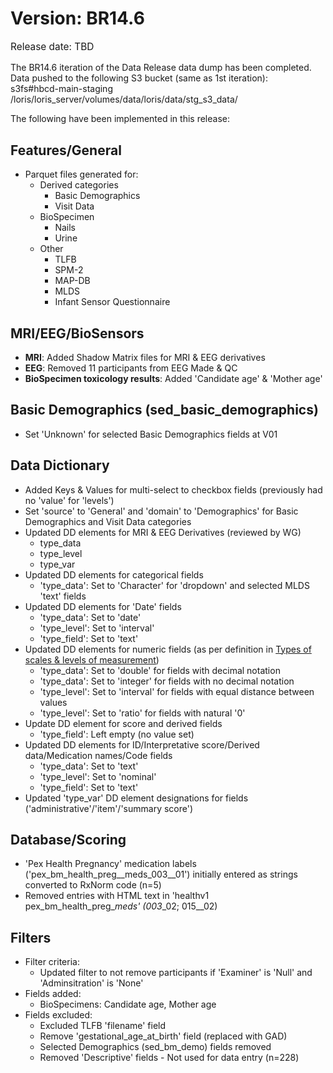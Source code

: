 # Version: BR14.6
<p style="font-size: 1.1em">Release date: TBD</p>

The BR14.6 iteration of the Data Release data dump has been completed. Data pushed to the following S3 bucket (same as 1st iteration):  
s3fs#hbcd-main-staging 	/loris/loris_server/volumes/data/loris/data/stg_s3_data/  

The following have been implemented in this release:  

## Features/General

* Parquet files generated for:  
  * Derived categories  
    * Basic Demographics  
    * Visit Data  
  * BioSpecimen  
    * Nails  
    * Urine  
  * Other  
    * TLFB  
    * SPM-2  
    * MAP-DB  
    * MLDS  
    * Infant Sensor Questionnaire
    
## MRI/EEG/BioSensors
* **MRI**: Added Shadow Matrix files for MRI & EEG derivatives  
* **EEG**: Removed 11 participants from EEG Made & QC  
* **BioSpecimen toxicology results**: Added 'Candidate age' & 'Mother age'

## Basic Demographics (sed_basic_demographics)
* Set 'Unknown' for selected Basic Demographics fields at V01  

## Data Dictionary
* Added Keys & Values for multi-select to checkbox fields (previously had no 'value' for 'levels')  
* Set 'source' to 'General' and 'domain' to 'Demographics' for Basic Demographics and Visit Data categories  
* Updated DD elements for MRI & EEG Derivatives (reviewed by WG)  
    * type_data  
    * type_level  
    * type_var  
* Updated DD elements for categorical fields  
    * 'type_data': Set to 'Character' for 'dropdown' and selected MLDS 'text' fields  
* Updated DD elements for 'Date' fields  
    * 'type_data': Set to 'date'  
    * 'type_level': Set to 'interval'  
    * 'type_field': Set to 'text'  
* Updated DD elements for numeric fields (as per definition in [Types of scales & levels of measurement](https://web.pdx.edu/~newsomj/pa551/lecture1.htm))  
    * 'type_data': Set to 'double' for fields with decimal notation  
    * 'type_data': Set to 'integer' for fields with no decimal notation  
    * 'type_level': Set to 'interval' for fields with equal distance between values  
    * 'type_level': Set to 'ratio' for fields with natural '0'  
* Update DD element for score and derived fields  
    * 'type_field': Left empty (no value set)  
* Updated DD elements for ID/Interpretative score/Derived data/Medication names/Code fields  
    * 'type_data': Set to 'text'  
    * 'type_level': Set to 'nominal'  
    * 'type_field': Set to 'text'  
* Updated 'type_var' DD element designations for fields ('administrative'/'item'/'summary score') 

## Database/Scoring
* 'Pex Health Pregnancy' medication labels ('pex_bm_health_preg__meds_003__01') initially entered as strings converted to RxNorm code (n=5)  
* Removed entries with HTML text in 'healthv1 pex_bm_health_preg_*meds' (003*_02; 015__02)  

## Filters  
* Filter criteria:  
    * Updated filter to not remove participants if 'Examiner' is 'Null' and  'Adminsitration' is 'None'  
* Fields added:  
    * BioSpecimens: Candidate age, Mother age  
* Fields excluded:  
    * Excluded TLFB 'filename' field  
    * Remove 'gestational_age_at_birth' field (replaced with GAD)  
    * Selected Demographics (sed_bm_demo) fields removed  
    * Removed 'Descriptive' fields - Not used for data entry (n=228)